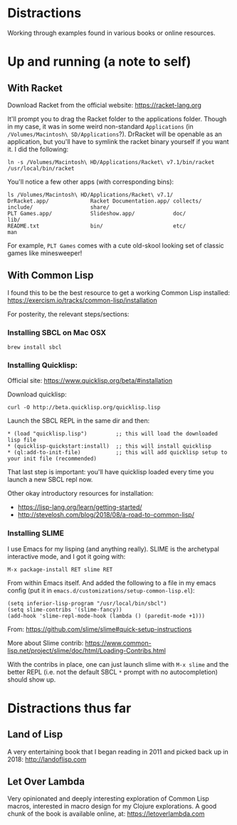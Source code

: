# Distractions

Working through examples found in various books or online resources.

# Up and running (a note to self)

## With Racket

Download Racket from the official website: https://racket-lang.org

It'll prompt you to drag the Racket folder to the applications folder. Though in my case, it was in some weird non-standard `Applications` (in `/Volumes/Macintosh\ SD/Applications`?). DrRacket will be openable as an application, but you'll have to symlink the racket binary yourself if you want it. I did the following:

	ln -s /Volumes/Macintosh\ HD/Applications/Racket\ v7.1/bin/racket /usr/local/bin/racket

You'll notice a few other apps (with corresponding bins): 

	ls /Volumes/Macintosh\ HD/Applications/Racket\ v7.1/
	DrRacket.app/             Racket Documentation.app/ collects/                 include/                  share/                    
	PLT Games.app/            Slideshow.app/            doc/                      lib/                      
	README.txt                bin/                      etc/                      man

For example, `PLT Games` comes with a cute old-skool looking set of classic games like minesweeper!


## With Common Lisp

I found this to be the best resource to get a working Common Lisp installed: https://exercism.io/tracks/common-lisp/installation

For posterity, the relevant steps/sections:

### Installing SBCL on Mac OSX

	brew install sbcl

### Installing Quicklisp:

Official site: https://www.quicklisp.org/beta/#installation

Download quicklisp:

	curl -O http://beta.quicklisp.org/quicklisp.lisp


Launch the SBCL REPL in the same dir and then:

	* (load "quicklisp.lisp")         ;; this will load the downloaded lisp file
	* (quicklisp-quickstart:install)  ;; this will install quicklisp
	* (ql:add-to-init-file)           ;; this will add quicklisp setup to your init file (recommended)

That last step is important: you'll have quicklisp loaded every time you launch a new SBCL repl now.

Other okay introductory resources for installation:

* https://lisp-lang.org/learn/getting-started/
* http://stevelosh.com/blog/2018/08/a-road-to-common-lisp/

### Installing SLIME

I use Emacs for my lisping (and anything really). SLIME is the archetypal interactive mode, and I got it going with:

    M-x package-install RET slime RET
    
From within Emacs itself. And added the following to a file in my emacs config (put it in `emacs.d/customizations/setup-common-lisp.el`):

    (setq inferior-lisp-program "/usr/local/bin/sbcl")
    (setq slime-contribs '(slime-fancy))
    (add-hook 'slime-repl-mode-hook (lambda () (paredit-mode +1)))
    
    

From: https://github.com/slime/slime#quick-setup-instructions

More about Slime contrib: https://www.common-lisp.net/project/slime/doc/html/Loading-Contribs.html

With the contribs in place, one can just launch slime with `M-x slime` and the better REPL (i.e. not the default SBCL `*` prompt with no autocompletion) should show up.




# Distractions thus far

## Land of Lisp

A very entertaining book that I began reading in 2011 and picked back up in 2018: http://landoflisp.com

## Let Over Lambda

Very opinionated and deeply interesting exploration of Common Lisp macros, interested in macro design for my Clojure explorations. A good chunk of the book is available online, at: https://letoverlambda.com

